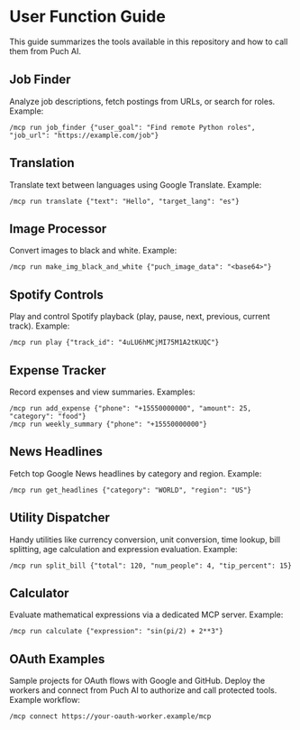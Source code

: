 # User Function Guide

This guide summarizes the tools available in this repository and how to call them from Puch AI.

## Job Finder
Analyze job descriptions, fetch postings from URLs, or search for roles.
Example:
```
/mcp run job_finder {"user_goal": "Find remote Python roles", "job_url": "https://example.com/job"}
```

## Translation
Translate text between languages using Google Translate.
Example:
```
/mcp run translate {"text": "Hello", "target_lang": "es"}
```

## Image Processor
Convert images to black and white.
Example:
```
/mcp run make_img_black_and_white {"puch_image_data": "<base64>"}
```

## Spotify Controls
Play and control Spotify playback (play, pause, next, previous, current track).
Example:
```
/mcp run play {"track_id": "4uLU6hMCjMI75M1A2tKUQC"}
```

## Expense Tracker
Record expenses and view summaries.
Examples:
```
/mcp run add_expense {"phone": "+15550000000", "amount": 25, "category": "food"}
/mcp run weekly_summary {"phone": "+15550000000"}
```

## News Headlines
Fetch top Google News headlines by category and region.
Example:
```
/mcp run get_headlines {"category": "WORLD", "region": "US"}
```

## Utility Dispatcher
Handy utilities like currency conversion, unit conversion, time lookup, bill splitting, age calculation and expression evaluation.
Example:
```
/mcp run split_bill {"total": 120, "num_people": 4, "tip_percent": 15}
```

## Calculator
Evaluate mathematical expressions via a dedicated MCP server.
Example:
```
/mcp run calculate {"expression": "sin(pi/2) + 2**3"}
```

## OAuth Examples
Sample projects for OAuth flows with Google and GitHub. Deploy the workers and connect from Puch AI to authorize and call protected tools.
Example workflow:
```
/mcp connect https://your-oauth-worker.example/mcp
```
